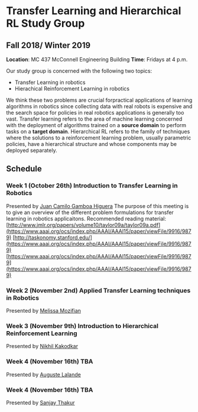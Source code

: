 # Transfer Learning and Hierarchical RL Study Group
## Fall 2018/ Winter 2019

 **Location**: MC 437 McConnell Engineering Building 
**Time**: Fridays at 4 p.m.

Our study group is concerned with the following two topics:
- Transfer Learning in robotics
- Hierachical Reinforcement Learning in robotics

We think these two problems are crucial forpractical applications of learning algorithms in robotics since collecting data with real robots is expensive and the search space for policies in real robotics applications is generally too vast. Transfer learning refers to the area of machine learning concerned with the deployment of algorithms trained on a __source domain__ to perform tasks on a __target domain__. Hierarchical RL refers to the family of techniques where the solutions to a reinforcement learning problem, usually parametric policies, have a hierarchical structure and whose components may be deployed separately.

## Schedule
### Week 1 (October 26th) Introduction to Transfer Learning in Robotics
Presented by [Juan Camilo Gamboa Higuera](https://github.com/juancamilog)
The purpose of this meeting is to give an overview of the different problem formulations for transfer learning in robotics applicaitons.
Recommended reading material:
[http://www.jmlr.org/papers/volume10/taylor09a/taylor09a.pdf](https://www.aaai.org/ocs/index.php/AAAI/AAAI15/paper/viewFile/9916/9879)
[http://taskonomy.stanford.edu/](https://www.aaai.org/ocs/index.php/AAAI/AAAI15/paper/viewFile/9916/9879)
[https://www.aaai.org/ocs/index.php/AAAI/AAAI15/paper/viewFile/9916/9879](https://www.aaai.org/ocs/index.php/AAAI/AAAI15/paper/viewFile/9916/9879)

### Week 2 (November 2nd) Applied Transfer Learning techniques in Robotics
Presented by [Melissa Mozifian](https://github.com/melfm)

### Week 3 (November 9th) Introduction to Hierarchical Reinforcement Learning
Presented by [Nikhil Kakodkar](https://github.com/acenicks)

### Week 4 (November 16th) TBA
Presented by [Auguste Lalande](https://github.com/augustelalande)

### Week 4 (November 16th) TBA
Presented by [Sanjay Thakur](https://github.com/sanjaythakur)
